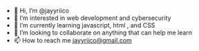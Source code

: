 - 👋 Hi, I’m @jayyriico
- 👀 I’m interested in web development and cybersecurity 
- 🌱 I’m currently learning javascript, html , and CSS
- 💞️ I’m looking to collaborate on anything that can help me learn
- 📫 How to reach me jayyriico@gmail.com

<!---
jayyriico/jayyriico is a ✨ special ✨ repository because its `README.md` (this file) appears on your GitHub profile.
You can click the Preview link to take a look at your changes.
--->
